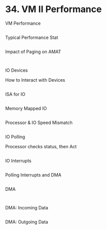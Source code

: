 # 34. VM II Performance



VM Performance



<figure><img src=".gitbook/assets/image (7) (1).png" alt=""><figcaption></figcaption></figure>

Typical Performance Stat



<figure><img src=".gitbook/assets/image (1) (1) (1) (1) (1).png" alt=""><figcaption></figcaption></figure>

Impact of Paging on AMAT



<figure><img src=".gitbook/assets/image (2) (1) (1) (1) (1).png" alt=""><figcaption></figcaption></figure>



<figure><img src=".gitbook/assets/image (3) (1) (1) (1).png" alt=""><figcaption></figcaption></figure>

IO Devices

How to Interact with Devices



<figure><img src=".gitbook/assets/image (4) (1) (1) (1).png" alt=""><figcaption></figcaption></figure>



ISA for IO



<figure><img src=".gitbook/assets/image (5) (1) (1).png" alt=""><figcaption></figcaption></figure>

Memory Mapped IO



<figure><img src=".gitbook/assets/image (6) (1) (1).png" alt=""><figcaption></figcaption></figure>

Processor & IO Speed Mismatch



<figure><img src=".gitbook/assets/image (7) (1) (1).png" alt=""><figcaption></figcaption></figure>

IO Polling

Processor checks status, then Act



<figure><img src=".gitbook/assets/image (8) (1).png" alt=""><figcaption></figcaption></figure>

IO Interrupts



<figure><img src=".gitbook/assets/image (9).png" alt=""><figcaption></figcaption></figure>

Polling Interrupts and DMA



<figure><img src=".gitbook/assets/image (10).png" alt=""><figcaption></figcaption></figure>

DMA



<figure><img src=".gitbook/assets/image (11).png" alt=""><figcaption></figcaption></figure>

<figure><img src=".gitbook/assets/image (12).png" alt=""><figcaption></figcaption></figure>

DMA: Incoming Data



<figure><img src=".gitbook/assets/image (13).png" alt=""><figcaption></figcaption></figure>

DMA: Outgoing Data



<figure><img src=".gitbook/assets/image (14).png" alt=""><figcaption></figcaption></figure>
